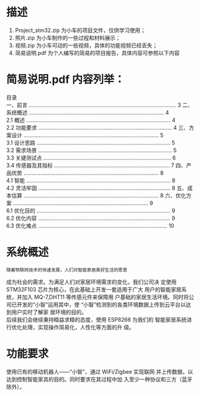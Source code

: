 # 描述
1. Project_stm32.zip 为小车的项目文件，仅供学习使用；
2. 照片.zip 为小车制作的一些过程和材料展示；
3. 视频.zip 为小车可动的一些视频，具体的功能视频已经丢失；
4. 简易说明.pdf 为个人编写的简易的项目报告，具体内容可参照以下内容

# 简易说明.pdf 内容列举：
目录  
一、前言 ................................................................................................. 3 
二、系统概述 ......................................................................................... 4  
2.1 概述 ............................................................................................... 4  
2.2 功能要求 ........................................................................................ 4 
三、方案设计 ......................................................................................... 5  
3.1 设计思路 ........................................................................................ 5  
3.2 需求场景 ........................................................................................ 5  
3.3 关键测试点 .................................................................................... 6  
3.4 传感器及其指标 ............................................................................ 7 
四、产品优势 ......................................................................................... 8  
4.1 智能 ............................................................................................... 8  
4.2 灵活牢固 ....................................................................................... 8 
五、成本估算 ......................................................................................... 8 
六、优化方案 ......................................................................................... 9  
6.1 优化目的 ........................................................................................ 9  
6.2 优化内容 ....................................................................................... 9  
6.3 优化难点 ..................................................................................... 10  

# 系统概述  
    随着物联网技术的快速发展，人们对智能家居美好生活的愿景 
成为社会的需求。为满足人们对家居环境需求的变化，我们公司决
定使用 STM32F103 芯片为核心，在此基础上开发一套适用于广大
用户的智能家居系统，并加入 MQ-7,DHT11 等传感元件来保障用
户基础的家居生活环境。同时将公司已开发的“小智”运用其中，使
“小智”检测到的各类环境数据上传到云平台以达到用户实时了解家
居环境的目的。  
    后续我们会继续秉持精益求精的态度，使用 ESP8266 为我们的 
智能家居系统进行优化处理，实现操作简易化，人性化等方面的升
级。  

# 功能要求  
使用已有的移动机器人——“小智”，通过 WiFi/Zigbee 实现联网
并上传数据，以达到控制智能家具的目的。同时要求在其过程中加
入至少一种协议和三方（蓝牙除外）。  



